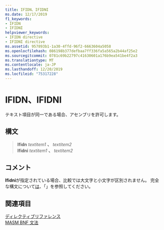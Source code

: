 ```yaml
---
title: IFIDN、IFIDNI
ms.date: 12/17/2019
f1_keywords:
- IFIDN
- IFIDNI
helpviewer_keywords:
- IFIDN directive
- IFIDNI directive
ms.assetid: 957893b1-1a30-4ffd-96f2-6663604a5058
ms.openlocfilehash: 086198b377defbaa7ff336fa5a565a2b44af25e2
ms.sourcegitcommit: 0781c69b22797c41630601a176b9ea541be4f2a3
ms.translationtype: MT
ms.contentlocale: ja-JP
ms.lasthandoff: 12/20/2019
ms.locfileid: "75317228"
---
```

# <a name="ifidn-ifidni"></a>IFIDN、IFIDNI

テキスト項目が同一である場合、アセンブリを許可します。

## <a name="syntax"></a>構文

> **Ifidn** *textitem1* __、__ *textitem2*\
> **Ifidni** *textitem1* __、__ *textitem2*

## <a name="remarks"></a>コメント

**Ifidni**が指定されている場合、比較では大文字と小文字が区別されません。 完全な構文について[は](if-masm.md)、「」を参照してください。

## <a name="see-also"></a>関連項目

[ディレクティブリファレンス](directives-reference.md)\
[MASM BNF 文法](masm-bnf-grammar.md)
